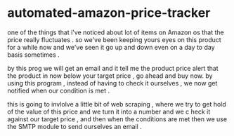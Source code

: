 # automated-amazon-price-tracker


one of the things that i've noticed about lot of items on Amazon os that the price really fluctuates . so we've been keeping yours eyes on this product for a while now and we've seen it go up and down even on a day to day basis sometimes .

by this prog we will get an email and it tell me the product price alert that  the product in now below your target price , go ahead and buy now.
by using this program , instead of having to check it ourselves , we now get notified when our condition is met . 

this is going to invlolve a little bit of web scraping , where we try to get hold of the value of this price and we turn it into a number and we c heck it against our target price , and then when the conditions are met then we use the SMTP module to send ourselves an email .
